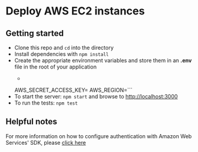 # Deploy AWS EC2 instances

## Getting started

* Clone this repo and `cd` into the directory
* Install dependencies with `npm install`
* Create the appropriate environment variables and store them in an **.env** file in the root of your application
  * ```AWS_ACCESS_KEY_ID=<your AWS access id>
  AWS_SECRET_ACCESS_KEY=<your AWS secret access key>
  AWS_REGION=<your AWS region>```
* To start the server: `npm start` and browse to [http://localhost:3000](http://localhost:3000)
* To run the tests: `npm test`

## Helpful notes
For more information on how to configure authentication with Amazon Web Services' SDK, please [click here](http://docs.aws.amazon.com/sdk-for-javascript/v2/developer-guide/setting-credentials.html)
